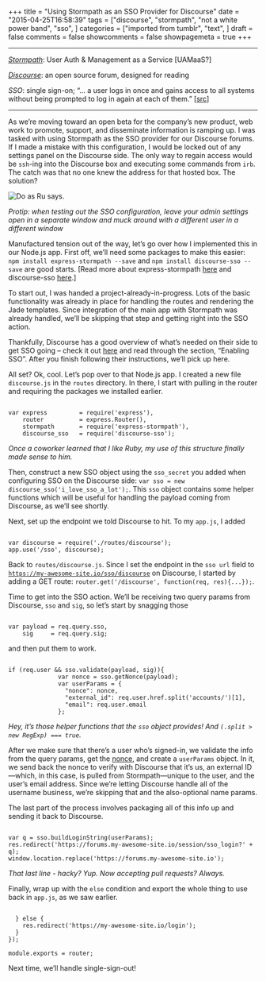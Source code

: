 +++
title = "Using Stormpath as an SSO Provider for Discourse"
date = "2015-04-25T16:58:39"
tags = ["discourse", "stormpath", "not a white power band", "sso", ]
categories = ["imported from tumblr", "text", ]
draft = false
comments = false
showcomments = false
showpagemeta = true
+++

<hr><p><em><a href="https://stormpath.com/" target="_blank">Stormpath</a></em>: User Auth &amp; Management as a Service [UAMaaS?]</p>

<p><em><a href="http://www.discourse.org/about/" target="_blank">Discourse</a></em>: an open source forum, designed for reading</p>

<p><em>SSO</em>: single sign-on; &ldquo;&hellip; a user logs in once and gains access to all systems without being prompted to log in again at each of them.&rdquo; [<a href="https://en.wikipedia.org/wiki/Single_sign-on" target="_blank">src</a>]</p>

<hr><p>As we&rsquo;re moving toward an open beta for the company&rsquo;s new product, web work to promote, support, and disseminate information is ramping up. I was tasked with using Stormpath as the SSO provider for our Discourse forums. If I made a mistake with this configuration, I would be locked out of any settings panel on the Discourse side. The only way to regain access would be <code>ssh</code>-ing into the Discourse box and executing some commands from <code>irb</code>. The catch was that no one knew the address for that hosted box. The solution?</p>

<p><img src="http://i.giphy.com/kNPoWMtuMa8E0.gif" alt="Do as Ru says."/></p>

<p><em>Protip: when testing out the SSO configuration, leave your admin settings open in a separate window and muck around with a different user in a different window</em></p>

<p>Manufactured tension out of the way, let&rsquo;s go over how I implemented this in our Node.js app. First off, we&rsquo;ll need some packages to make this easier: 
<code>npm install express-stormpath --save</code> and <code>npm install discourse-sso --save</code> are good starts. [Read more about express-stormpath <a href="https://github.com/stormpath/stormpath-express" target="_blank">here</a> and discourse-sso <a href="https://github.com/ArmedGuy/discourse_sso_node" target="_blank">here</a>.]</p>

<p>To start out, I was handed a project-already-in-progress. Lots of the basic functionality was already in place for handling the routes and rendering the Jade templates. Since integration of the main app with Stormpath was already handled, we&rsquo;ll be skipping that step and getting right into the SSO action.</p>

<p>Thankfully, Discourse has a good overview of what&rsquo;s needed on their side to get SSO going &ndash; check it out <a href="https://meta.discourse.org/t/official-single-sign-on-for-discourse/13045" target="_blank">here</a> and read through the section, &ldquo;Enabling SSO&rdquo;. After you finish following their instructions, we&rsquo;ll pick up here.</p>

<p>All set? Ok, cool. Let&rsquo;s pop over to that Node.js app. I created a new file <code>discourse.js</code> in the <code>routes</code> directory. In there, I start with pulling in the router and requiring the packages we installed earlier.</p>

<pre><code>
var express         = require('express'),
    router          = express.Router(),
    stormpath       = require('express-stormpath'),
    discourse_sso   = require('discourse-sso');
</code></pre>

<p><em>Once a coworker learned that I like Ruby, my use of this structure finally made sense to him.</em></p>

<p>Then, construct a new SSO object using the <code>sso_secret</code> you added when configuring SSO on the Discourse side: <code>var sso = new discourse_sso('i_love_sso_a_lot');</code>. This <code>sso</code> object contains some helper functions which will be useful for handling the payload coming from Discourse, as we&rsquo;ll see shortly.</p>

<p>Next, set up the endpoint we told Discourse to hit. To my <code>app.js</code>, I added</p>

<pre><code>
var discourse = require('./routes/discourse');
app.use('/sso', discourse);
</code></pre>

<p>Back to <code>routes/discourse.js</code>. Since I set the endpoint in the <code>sso url</code> field to <code><a href="https://my-awesome-site.io/sso/discourse" target="_blank">https://my-awesome-site.io/sso/discourse</a></code> on Discourse, I started by adding a GET route: <code>router.get('/discourse', function(req, res){...});</code>.</p>

<p>Time to get into the SSO action. We&rsquo;ll be receiving two query params from Discourse, <code>sso</code> and <code>sig</code>, so let&rsquo;s start by snagging those</p>

<pre><code>
var payload = req.query.sso,
    sig     = req.query.sig;
</code></pre>

<p>and then put them to work.</p>

<pre><code>
if (req.user &amp;&amp; sso.validate(payload, sig)){
              var nonce = sso.getNonce(payload);
              var userParams = {
                "nonce": nonce,
                "external_id": req.user.href.split('accounts/')[1],
                "email": req.user.email
              };
</code></pre>

<p><em>Hey, it&rsquo;s those helper functions that the <code>sso</code> object provides! And <code>(.split &gt; new RegExp) === true</code>.</em></p>

<p>After we make sure that there&rsquo;s a user who&rsquo;s signed-in, we validate the info from the query params, get the <a href="https://en.wikipedia.org/wiki/Cryptographic_nonce" target="_blank">nonce</a>, and create a <code>userParams</code> object. In it, we send back the nonce to verify with Discourse that it&rsquo;s us, an external ID—which, in this case, is pulled from Stormpath—unique to the user, and the user&rsquo;s email address. Since we&rsquo;re letting Discourse handle all of the username business, we&rsquo;re skipping that and the also-optional name params.</p>

<p>The last part of the process involves packaging all of this info up and sending it back to Discourse.</p>

<pre><code>
var q = sso.buildLoginString(userParams);
res.redirect('https://forums.my-awesome-site.io/session/sso_login?' + q);
window.location.replace('https://forums.my-awesome-site.io');
</code></pre>

<p><em>That last line - hacky? Yup. Now accepting pull requests? Always.</em></p>

<p>Finally, wrap up with the <code>else</code> condition and export the whole thing to use back in <code>app.js</code>, as we saw earlier.</p>

<pre><code>
  } else {
    res.redirect('https://my-awesome-site.io/login');
  }
});

module.exports = router;
</code></pre>

<p>Next time, we&rsquo;ll handle single-sign-out!</p>